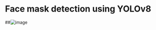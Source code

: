 # Face mask detection using YOLOv8

##![image](https://github.com/user-attachments/assets/2066b3a2-d88d-4aa3-856e-d04ef714fbf6)
